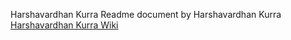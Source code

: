 Harshavardhan Kurra
Readme document by Harshavardhan Kurra
[Harshavardhan Kurra Wiki](https://github.com/reddy-raghavendra/Sec02-01-spark-java/wiki/Harshavardhan-Kurra)